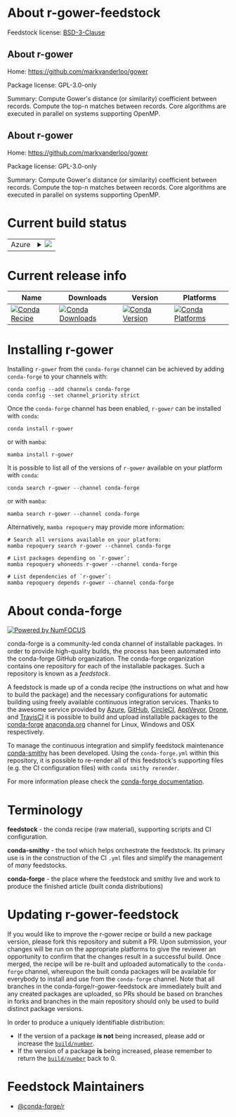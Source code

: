 About r-gower-feedstock
=======================

Feedstock license: [BSD-3-Clause](https://github.com/conda-forge/r-gower-feedstock/blob/main/LICENSE.txt)


About r-gower
-------------

Home: https://github.com/markvanderloo/gower

Package license: GPL-3.0-only

Summary: Compute Gower's distance (or similarity) coefficient between records. Compute  the top-n matches between records. Core algorithms are executed in parallel on systems supporting OpenMP.

About r-gower
-------------

Home: https://github.com/markvanderloo/gower

Package license: GPL-3.0-only

Summary: Compute Gower's distance (or similarity) coefficient between records. Compute  the top-n matches between records. Core algorithms are executed in parallel on systems supporting OpenMP.

Current build status
====================


<table>
    
  <tr>
    <td>Azure</td>
    <td>
      <details>
        <summary>
          <a href="https://dev.azure.com/conda-forge/feedstock-builds/_build/latest?definitionId=1208&branchName=main">
            <img src="https://dev.azure.com/conda-forge/feedstock-builds/_apis/build/status/r-gower-feedstock?branchName=main">
          </a>
        </summary>
        <table>
          <thead><tr><th>Variant</th><th>Status</th></tr></thead>
          <tbody><tr>
              <td>linux_64_r_base4.3</td>
              <td>
                <a href="https://dev.azure.com/conda-forge/feedstock-builds/_build/latest?definitionId=1208&branchName=main">
                  <img src="https://dev.azure.com/conda-forge/feedstock-builds/_apis/build/status/r-gower-feedstock?branchName=main&jobName=linux&configuration=linux%20linux_64_r_base4.3" alt="variant">
                </a>
              </td>
            </tr><tr>
              <td>linux_64_r_base4.4</td>
              <td>
                <a href="https://dev.azure.com/conda-forge/feedstock-builds/_build/latest?definitionId=1208&branchName=main">
                  <img src="https://dev.azure.com/conda-forge/feedstock-builds/_apis/build/status/r-gower-feedstock?branchName=main&jobName=linux&configuration=linux%20linux_64_r_base4.4" alt="variant">
                </a>
              </td>
            </tr><tr>
              <td>linux_aarch64_r_base4.3</td>
              <td>
                <a href="https://dev.azure.com/conda-forge/feedstock-builds/_build/latest?definitionId=1208&branchName=main">
                  <img src="https://dev.azure.com/conda-forge/feedstock-builds/_apis/build/status/r-gower-feedstock?branchName=main&jobName=linux&configuration=linux%20linux_aarch64_r_base4.3" alt="variant">
                </a>
              </td>
            </tr><tr>
              <td>linux_aarch64_r_base4.4</td>
              <td>
                <a href="https://dev.azure.com/conda-forge/feedstock-builds/_build/latest?definitionId=1208&branchName=main">
                  <img src="https://dev.azure.com/conda-forge/feedstock-builds/_apis/build/status/r-gower-feedstock?branchName=main&jobName=linux&configuration=linux%20linux_aarch64_r_base4.4" alt="variant">
                </a>
              </td>
            </tr><tr>
              <td>linux_ppc64le_r_base4.3</td>
              <td>
                <a href="https://dev.azure.com/conda-forge/feedstock-builds/_build/latest?definitionId=1208&branchName=main">
                  <img src="https://dev.azure.com/conda-forge/feedstock-builds/_apis/build/status/r-gower-feedstock?branchName=main&jobName=linux&configuration=linux%20linux_ppc64le_r_base4.3" alt="variant">
                </a>
              </td>
            </tr><tr>
              <td>linux_ppc64le_r_base4.4</td>
              <td>
                <a href="https://dev.azure.com/conda-forge/feedstock-builds/_build/latest?definitionId=1208&branchName=main">
                  <img src="https://dev.azure.com/conda-forge/feedstock-builds/_apis/build/status/r-gower-feedstock?branchName=main&jobName=linux&configuration=linux%20linux_ppc64le_r_base4.4" alt="variant">
                </a>
              </td>
            </tr><tr>
              <td>osx_64_r_base4.3</td>
              <td>
                <a href="https://dev.azure.com/conda-forge/feedstock-builds/_build/latest?definitionId=1208&branchName=main">
                  <img src="https://dev.azure.com/conda-forge/feedstock-builds/_apis/build/status/r-gower-feedstock?branchName=main&jobName=osx&configuration=osx%20osx_64_r_base4.3" alt="variant">
                </a>
              </td>
            </tr><tr>
              <td>osx_64_r_base4.4</td>
              <td>
                <a href="https://dev.azure.com/conda-forge/feedstock-builds/_build/latest?definitionId=1208&branchName=main">
                  <img src="https://dev.azure.com/conda-forge/feedstock-builds/_apis/build/status/r-gower-feedstock?branchName=main&jobName=osx&configuration=osx%20osx_64_r_base4.4" alt="variant">
                </a>
              </td>
            </tr><tr>
              <td>osx_arm64_r_base4.3</td>
              <td>
                <a href="https://dev.azure.com/conda-forge/feedstock-builds/_build/latest?definitionId=1208&branchName=main">
                  <img src="https://dev.azure.com/conda-forge/feedstock-builds/_apis/build/status/r-gower-feedstock?branchName=main&jobName=osx&configuration=osx%20osx_arm64_r_base4.3" alt="variant">
                </a>
              </td>
            </tr><tr>
              <td>osx_arm64_r_base4.4</td>
              <td>
                <a href="https://dev.azure.com/conda-forge/feedstock-builds/_build/latest?definitionId=1208&branchName=main">
                  <img src="https://dev.azure.com/conda-forge/feedstock-builds/_apis/build/status/r-gower-feedstock?branchName=main&jobName=osx&configuration=osx%20osx_arm64_r_base4.4" alt="variant">
                </a>
              </td>
            </tr><tr>
              <td>win_64_r_base4.3</td>
              <td>
                <a href="https://dev.azure.com/conda-forge/feedstock-builds/_build/latest?definitionId=1208&branchName=main">
                  <img src="https://dev.azure.com/conda-forge/feedstock-builds/_apis/build/status/r-gower-feedstock?branchName=main&jobName=win&configuration=win%20win_64_r_base4.3" alt="variant">
                </a>
              </td>
            </tr><tr>
              <td>win_64_r_base4.4</td>
              <td>
                <a href="https://dev.azure.com/conda-forge/feedstock-builds/_build/latest?definitionId=1208&branchName=main">
                  <img src="https://dev.azure.com/conda-forge/feedstock-builds/_apis/build/status/r-gower-feedstock?branchName=main&jobName=win&configuration=win%20win_64_r_base4.4" alt="variant">
                </a>
              </td>
            </tr>
          </tbody>
        </table>
      </details>
    </td>
  </tr>
</table>

Current release info
====================

| Name | Downloads | Version | Platforms |
| --- | --- | --- | --- |
| [![Conda Recipe](https://img.shields.io/badge/recipe-r--gower-green.svg)](https://anaconda.org/conda-forge/r-gower) | [![Conda Downloads](https://img.shields.io/conda/dn/conda-forge/r-gower.svg)](https://anaconda.org/conda-forge/r-gower) | [![Conda Version](https://img.shields.io/conda/vn/conda-forge/r-gower.svg)](https://anaconda.org/conda-forge/r-gower) | [![Conda Platforms](https://img.shields.io/conda/pn/conda-forge/r-gower.svg)](https://anaconda.org/conda-forge/r-gower) |

Installing r-gower
==================

Installing `r-gower` from the `conda-forge` channel can be achieved by adding `conda-forge` to your channels with:

```
conda config --add channels conda-forge
conda config --set channel_priority strict
```

Once the `conda-forge` channel has been enabled, `r-gower` can be installed with `conda`:

```
conda install r-gower
```

or with `mamba`:

```
mamba install r-gower
```

It is possible to list all of the versions of `r-gower` available on your platform with `conda`:

```
conda search r-gower --channel conda-forge
```

or with `mamba`:

```
mamba search r-gower --channel conda-forge
```

Alternatively, `mamba repoquery` may provide more information:

```
# Search all versions available on your platform:
mamba repoquery search r-gower --channel conda-forge

# List packages depending on `r-gower`:
mamba repoquery whoneeds r-gower --channel conda-forge

# List dependencies of `r-gower`:
mamba repoquery depends r-gower --channel conda-forge
```


About conda-forge
=================

[![Powered by
NumFOCUS](https://img.shields.io/badge/powered%20by-NumFOCUS-orange.svg?style=flat&colorA=E1523D&colorB=007D8A)](https://numfocus.org)

conda-forge is a community-led conda channel of installable packages.
In order to provide high-quality builds, the process has been automated into the
conda-forge GitHub organization. The conda-forge organization contains one repository
for each of the installable packages. Such a repository is known as a *feedstock*.

A feedstock is made up of a conda recipe (the instructions on what and how to build
the package) and the necessary configurations for automatic building using freely
available continuous integration services. Thanks to the awesome service provided by
[Azure](https://azure.microsoft.com/en-us/services/devops/), [GitHub](https://github.com/),
[CircleCI](https://circleci.com/), [AppVeyor](https://www.appveyor.com/),
[Drone](https://cloud.drone.io/welcome), and [TravisCI](https://travis-ci.com/)
it is possible to build and upload installable packages to the
[conda-forge](https://anaconda.org/conda-forge) [anaconda.org](https://anaconda.org/)
channel for Linux, Windows and OSX respectively.

To manage the continuous integration and simplify feedstock maintenance
[conda-smithy](https://github.com/conda-forge/conda-smithy) has been developed.
Using the ``conda-forge.yml`` within this repository, it is possible to re-render all of
this feedstock's supporting files (e.g. the CI configuration files) with ``conda smithy rerender``.

For more information please check the [conda-forge documentation](https://conda-forge.org/docs/).

Terminology
===========

**feedstock** - the conda recipe (raw material), supporting scripts and CI configuration.

**conda-smithy** - the tool which helps orchestrate the feedstock.
                   Its primary use is in the construction of the CI ``.yml`` files
                   and simplify the management of *many* feedstocks.

**conda-forge** - the place where the feedstock and smithy live and work to
                  produce the finished article (built conda distributions)


Updating r-gower-feedstock
==========================

If you would like to improve the r-gower recipe or build a new
package version, please fork this repository and submit a PR. Upon submission,
your changes will be run on the appropriate platforms to give the reviewer an
opportunity to confirm that the changes result in a successful build. Once
merged, the recipe will be re-built and uploaded automatically to the
`conda-forge` channel, whereupon the built conda packages will be available for
everybody to install and use from the `conda-forge` channel.
Note that all branches in the conda-forge/r-gower-feedstock are
immediately built and any created packages are uploaded, so PRs should be based
on branches in forks and branches in the main repository should only be used to
build distinct package versions.

In order to produce a uniquely identifiable distribution:
 * If the version of a package **is not** being increased, please add or increase
   the [``build/number``](https://docs.conda.io/projects/conda-build/en/latest/resources/define-metadata.html#build-number-and-string).
 * If the version of a package **is** being increased, please remember to return
   the [``build/number``](https://docs.conda.io/projects/conda-build/en/latest/resources/define-metadata.html#build-number-and-string)
   back to 0.

Feedstock Maintainers
=====================

* [@conda-forge/r](https://github.com/conda-forge/r/)

